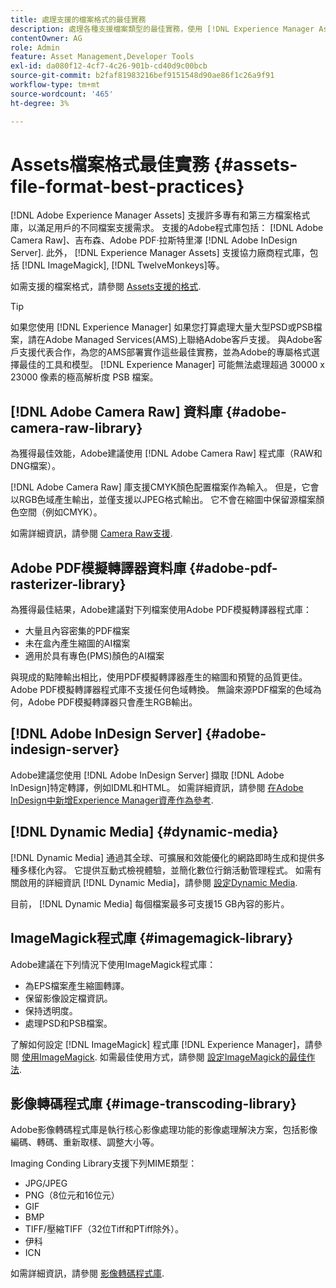 ```yaml
---
title: 處理支援的檔案格式的最佳實務
description: 處理各種支援檔案類型的最佳實務，使用 [!DNL Experience Manager Assets].
contentOwner: AG
role: Admin
feature: Asset Management,Developer Tools
exl-id: da080f12-4cf7-4c26-901b-cd40d9c00bcb
source-git-commit: b2faf81983216bef9151548d90ae86f1c26a9f91
workflow-type: tm+mt
source-wordcount: '465'
ht-degree: 3%

---
```


# Assets檔案格式最佳實務 {#assets-file-format-best-practices}

[!DNL Adobe Experience Manager Assets] 支援許多專有和第三方檔案格式庫，以滿足用戶的不同檔案支援需求。 支援的Adobe程式庫包括： [!DNL Adobe Camera Raw]、吉布森、Adobe PDF·拉斯特里澤 [!DNL Adobe InDesign Server]. 此外， [!DNL Experience Manager Assets] 支援協力廠商程式庫，包括 [!DNL ImageMagick], [!DNL TwelveMonkeys]等。

如需支援的檔案格式，請參閱 [Assets支援的格式](/help/assets/assets-formats.md).

>[!TIP]
>
>如果您使用 [!DNL Experience Manager] 如果您打算處理大量大型PSD或PSB檔案，請在Adobe Managed Services(AMS)上聯絡Adobe客戶支援。 與Adobe客戶支援代表合作，為您的AMS部署實作這些最佳實務，並為Adobe的專屬格式選擇最佳的工具和模型。 [!DNL Experience Manager] 可能無法處理超過 30000 x 23000 像素的極高解析度 PSB 檔案。

## [!DNL Adobe Camera Raw] 資料庫 {#adobe-camera-raw-library}

為獲得最佳效能，Adobe建議使用 [!DNL Adobe Camera Raw] 程式庫（RAW和DNG檔案）。

[!DNL Adobe Camera Raw] 庫支援CMYK顏色配置檔案作為輸入。 但是，它會以RGB色域產生輸出，並僅支援以JPEG格式輸出。 它不會在縮圖中保留源檔案顏色空間（例如CMYK）。

如需詳細資訊，請參閱 [Camera Raw支援](/help/assets/camera-raw.md).

## Adobe PDF模擬轉譯器資料庫 {#adobe-pdf-rasterizer-library}

為獲得最佳結果，Adobe建議對下列檔案使用Adobe PDF模擬轉譯器程式庫：

* 大量且內容密集的PDF檔案
* 未在盒內產生縮圖的AI檔案
* 適用於具有專色(PMS)顏色的AI檔案

與現成的點陣輸出相比，使用PDF模擬轉譯器產生的縮圖和預覽的品質更佳。 Adobe PDF模擬轉譯器程式庫不支援任何色域轉換。 無論來源PDF檔案的色域為何，Adobe PDF模擬轉譯器只會產生RGB輸出。

## [!DNL Adobe InDesign Server] {#adobe-indesign-server}

Adobe建議您使用 [!DNL Adobe InDesign Server] 擷取 [!DNL Adobe InDesign]特定轉譯，例如IDML和HTML。 如需詳細資訊，請參閱 [在Adobe InDesign中新增Experience Manager資產作為參考](/help/assets/managing-linked-subassets.md#refai).

## [!DNL Dynamic Media] {#dynamic-media}

[!DNL Dynamic Media] 通過其全球、可擴展和效能優化的網路即時生成和提供多種多樣化內容。 它提供互動式檢視體驗，並簡化數位行銷活動管理程式。 如需有關啟用的詳細資訊 [!DNL Dynamic Media]，請參閱 [設定Dynamic Media](/help/assets/config-dynamic.md).

目前， [!DNL Dynamic Media] 每個檔案最多可支援15 GB內容的影片。

## ImageMagick程式庫 {#imagemagick-library}

Adobe建議在下列情況下使用ImageMagick程式庫：

* 為EPS檔案產生縮圖轉譯。
* 保留影像設定檔資訊。
* 保持透明度。
* 處理PSD和PSB檔案。

了解如何設定 [!DNL ImageMagick] 程式庫 [!DNL Experience Manager]，請參閱 [使用ImageMagick](/help/assets/media-handlers.md#an-example-using-imagemagick). 如需最佳使用方式，請參閱 [設定ImageMagick的最佳作法](/help/assets/best-practices-for-imagemagick.md).

## 影像轉碼程式庫 {#image-transcoding-library}

Adobe影像轉碼程式庫是執行核心影像處理功能的影像處理解決方案，包括影像編碼、轉碼、重新取樣、調整大小等。

Imaging Conding Library支援下列MIME類型：

* JPG/JPEG
* PNG（8位元和16位元）
* GIF
* BMP
* TIFF/壓縮TIFF（32位Tiff和PTiff除外）。
* 伊科
* ICN

如需詳細資訊，請參閱 [影像轉碼程式庫](/help/assets/imaging-transcoding-library.md).
